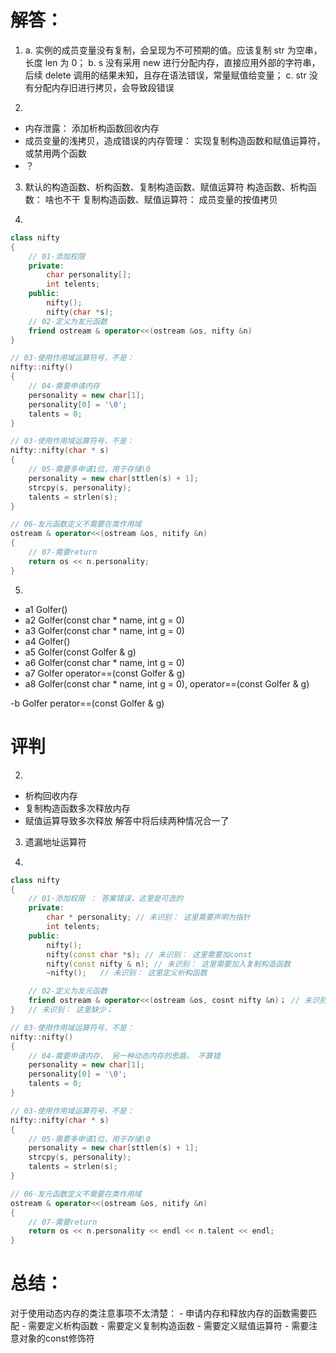 # 解答：

1.  a. 实例的成员变量没有复制，会呈现为不可预期的值。应该复制 str 为空串， 长度 len 为 0；
    b. s 没有采用 new 进行分配内存，直接应用外部的字符串，后续 delete 调用的结果未知，且存在语法错误，常量赋值给变量；
    c. str 没有分配内存旧进行拷贝，会导致段错误

2.

- 内存泄露： 添加析构函数回收内存
- 成员变量的浅拷贝，造成错误的内存管理： 实现复制构造函数和赋值运算符， 或禁用两个函数
- ？

3. 默认的构造函数、析构函数、复制构造函数、赋值运算符
   构造函数、析构函数： 啥也不干
   复制构造函数、赋值运算符： 成员变量的按值拷贝

4.

```c++
class nifty
{
    // 01-添加权限
    private:
        char personality[];
        int telents;
    public:
        nifty();
        nifty(char *s);
    // 02-定义为友元函数
    friend ostream & operator<<(ostream &os, nifty &n)
}

// 03-使用作用域运算符号，不是：
nifty::nifty()
{
    // 04-需要申请内存
    personality = new char[1];
    personality[0] = '\0';
    talents = 0;
}

// 03-使用作用域运算符号，不是：
nifty::nifty(char * s)
{
    // 05-需要多申请1位，用于存储\0
    personality = new char[sttlen(s) + 1];
    strcpy(s, personality);
    talents = strlen(s);
}

// 06-友元函数定义不需要在类作用域
ostream & operator<<(ostream &os, nitify &n)
{
    // 07-需要return
    return os << n.personality;
}

```

5.

- a1 Golfer()
- a2 Golfer(const char \* name, int g = 0)
- a3 Golfer(const char \* name, int g = 0)
- a4 Golfer()
- a5 Golfer(const Golfer & g)
- a6 Golfer(const char \* name, int g = 0)
- a7 Golfer operator==(const Golfer & g)
- a8 Golfer(const char \* name, int g = 0), operator==(const Golfer & g)

-b Golfer perator==(const Golfer & g)

# 评判

2.

- 析构回收内存
- 复制构造函数多次释放内存
- 赋值运算导致多次释放
  解答中将后续两种情况合一了

3. 遗漏地址运算符

4.

```c++
class nifty
{
    // 01-添加权限 ： 答案错误，这里是可选的
    private:
        char * personality; // 未识别： 这里需要声明为指针
        int telents;
    public:
        nifty();
        nifty(const char *s); // 未识别： 这里需要加const
        nifty(const nifty & n); // 未识别： 这里需要加入复制构造函数
        ~nifty();   // 未识别： 这里定义析构函数

    // 02-定义为友元函数
    friend ostream & operator<<(ostream &os, cosnt nifty &n)； // 未识别： 这里需要加const
}   // 未识别： 这里缺少；

// 03-使用作用域运算符号，不是：
nifty::nifty()
{
    // 04-需要申请内存， 另一种动态内存的思路， 不算错
    personality = new char[1];
    personality[0] = '\0';
    talents = 0;
}

// 03-使用作用域运算符号，不是：
nifty::nifty(char * s)
{
    // 05-需要多申请1位，用于存储\0
    personality = new char[sttlen(s) + 1];
    strcpy(s, personality);
    talents = strlen(s);
}

// 06-友元函数定义不需要在类作用域
ostream & operator<<(ostream &os, nitify &n)
{
    // 07-需要return
    return os << n.personality << endl << n.talent << endl;
} 

```

# 总结：
对于使用动态内存的类注意事项不太清楚：
    - 申请内存和释放内存的函数需要匹配
    - 需要定义析构函数
    - 需要定义复制构造函数
    - 需要定义赋值运算符
    - 需要注意对象的const修饰符

